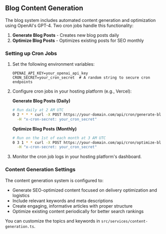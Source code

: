 ## Blog Content Generation

The blog system includes automated content generation and optimization using OpenAI's GPT-4. Two cron jobs handle this functionality:

1. **Generate Blog Posts** - Creates new blog posts daily
2. **Optimize Blog Posts** - Optimizes existing posts for SEO monthly

### Setting up Cron Jobs

1. Set the following environment variables:
   ```
   OPENAI_API_KEY=your_openai_api_key
   CRON_SECRET=your_cron_secret  # A random string to secure cron endpoints
   ```

2. Configure cron jobs in your hosting platform (e.g., Vercel):

   **Generate Blog Posts (Daily)**
   ```bash
   # Run daily at 2 AM UTC
   0 2 * * * curl -X POST https://your-domain.com/api/cron/generate-blog-post \
     -H "x-cron-secret: your_cron_secret"
   ```

   **Optimize Blog Posts (Monthly)**
   ```bash
   # Run on the 1st of each month at 3 AM UTC
   0 3 1 * * curl -X POST https://your-domain.com/api/cron/optimize-blog-posts \
     -H "x-cron-secret: your_cron_secret"
   ```

3. Monitor the cron job logs in your hosting platform's dashboard.

### Content Generation Settings

The content generation system is configured to:

- Generate SEO-optimized content focused on delivery optimization and logistics
- Include relevant keywords and meta descriptions
- Create engaging, informative articles with proper structure
- Optimize existing content periodically for better search rankings

You can customize the topics and keywords in `src/services/content-generation.ts`. 